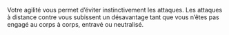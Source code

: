 ﻿---
id: class_cunning_fr.md#dérobade
name: Dérobade
---
Votre agilité vous permet d’éviter instinctivement les attaques. Les attaques à distance contre vous subissent un désavantage tant que vous n’êtes pas engagé au corps à corps, entravé ou neutralisé.

